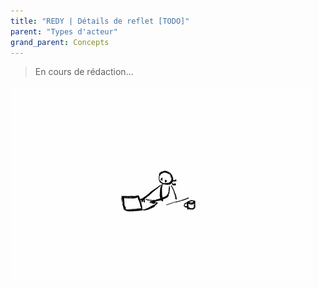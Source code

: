```yaml
---
title: "REDY | Détails de reflet [TODO]"
parent: "Types d'acteur"
grand_parent: Concepts
---
```



> En cours de rédaction...

![SynApps](../../assets/under-progress.gif)
